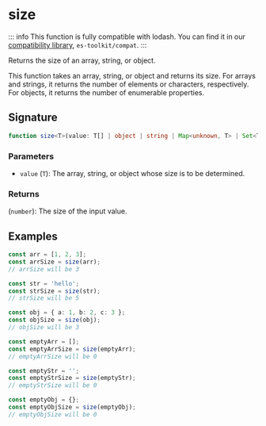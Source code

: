 # size

::: info
This function is fully compatible with lodash. You can find it in our [compatibility library](../../../compatibility.md), `es-toolkit/compat`.
:::

Returns the size of an array, string, or object.

This function takes an array, string, or object and returns its size. For arrays and strings, it returns the number of elements or characters, respectively. For objects, it returns the number of enumerable properties.

## Signature

```typescript
function size<T>(value: T[] | object | string | Map<unknown, T> | Set<T> | null | undefined): number;
```

### Parameters

- `value` (`T`): The array, string, or object whose size is to be determined.

### Returns

(`number`): The size of the input value.

## Examples

```typescript
const arr = [1, 2, 3];
const arrSize = size(arr);
// arrSize will be 3

const str = 'hello';
const strSize = size(str);
// strSize will be 5

const obj = { a: 1, b: 2, c: 3 };
const objSize = size(obj);
// objSize will be 3

const emptyArr = [];
const emptyArrSize = size(emptyArr);
// emptyArrSize will be 0

const emptyStr = '';
const emptyStrSize = size(emptyStr);
// emptyStrSize will be 0

const emptyObj = {};
const emptyObjSize = size(emptyObj);
// emptyObjSize will be 0
```
